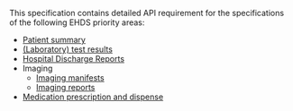 This specification contains detailed API requirement for the specifications of the following EHDS priority areas:

* [Patient summary](priority-area-eps.html)
* [(Laboratory) test results](priority-area-laboratory.html)
* [Hospital Discharge Reports](priority-area-hdr.html)
* Imaging
  * [Imaging manifests](priority-area-imaging-manifest.html)
  * [Imaging reports](priority-area-imaging-r4.html)
* [Medication prescription and dispense](priority-area-mpd.html)
